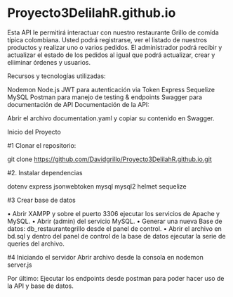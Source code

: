 # Proyecto3DelilahR.github.io

Esta API le permitirá interactuar con nuestro restaurante Grillo de comída típica colombiana. Usted podrá registrarse, ver el listado de nuestros productos y realizar uno o varios pedidos. El administrador podrá recibir y actualizar el estado de los pedidos al igual que podrá actualizar, crear y eliiminar órdenes y usuarios.

Recursos y tecnologías utilizadas:

Nodemon
Node.js
JWT para autenticación via Token
Express
Sequelize
MySQL
Postman para manejo de testing & endpoints
Swagger para documentación de API
Documentación de la API:

Abrir el archivo documentation.yaml y copiar su contenido en Swagger.

Inicio del Proyecto

#1 Clonar el repositorio:

git clone https://github.com/Davidgrillo/Proyecto3DelilahR.github.io.git

#2. Instalar dependencias

dotenv express jsonwebtoken mysql mysql2 helmet sequelize

#3 Crear base de datos

• Abrir XAMPP y sobre el puerto 3306 ejecutar los servicios de Apache y MySQL. • Abrir (admin) del servicio MySQL. • Generar una nueva Base de datos: db_restaurantegrillo desde el panel de control. • Abrir el archivo en bd.sql y dentro del panel de control de la base de datos ejecutar la serie de queries del archivo.

#4 Iniciando el servidor Abrir archivo desde la consola en nodemon server.js

Por último: Ejecutar los endpoints desde postman para poder hacer uso de la API y base de datos.
